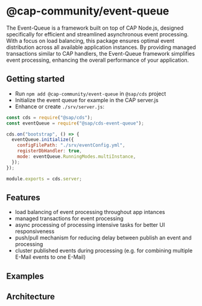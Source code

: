 # @cap-community/event-queue

The Event-Queue is a framework built on top of CAP Node.js, designed specifically for efficient and
streamlined asynchronous event processing. With a focus on load balancing, this package ensures optimal
event distribution across all available application instances. By providing managed transactions similar to CAP
handlers,
the Event-Queue framework simplifies event processing, enhancing the overall performance of your application.

## Getting started

- Run `npm add @cap-community/event-queue` in `@sap/cds` project
- Initialize the event queue for example in the CAP server.js
- Enhance or create `./srv/server.js`:

```js
const cds = require("@sap/cds");
const eventQueue = require("@sap/cds-event-queue");

cds.on("bootstrap", () => {
  eventQueue.initialize({
    configFilePath: "./srv/eventConfig.yml",
    registerDbHandler: true,
    mode: eventQueue.RunningModes.multiInstance,
  });
});

module.exports = cds.server;
```

## Features

- load balancing of event processing throughout app intances
- managed transactions for event processing
- async processing of processing intensive tasks for better UI responsiveness
- push/pull mechanism for reducing delay between publish an event and processing
- cluster published events during processing (e.g. for combining multiple E-Mail events to one E-Mail)

## Examples

## Architecture

